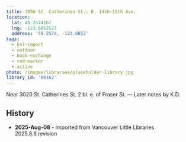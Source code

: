 ```yaml
---
title: 3050 St. Catherines St.; E. 14th—15th Ave.
location:
  lat: 49.2574167
  lng: -123.0852527
  address: '49.2574, -123.0853'
tags:
  - kml-import
  - outdoor
  - book-exchange
  - red-marker
  - active
photo: /images/libraries/placeholder-library.jpg
library_id: '00162'
---
```

Near 3020 St. Catherines St.
 2 bl. e. of Fraser St.
— Later notes by K.D.

## History
- **2025-Aug-08** - Imported from Vancouver Little Libraries 2025.8.6.revision
